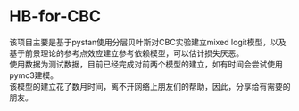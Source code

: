 # HB-for-CBC
  该项目主要是基于pystan使用分层贝叶斯对CBC实验建立mixed logit模型，以及基于前景理论的参考点效应建立参考依赖模型，可以估计损失厌恶。
  <br/> 
  使用数据为测试数据，目前已经完成对前两个模型的建立，如有时间会尝试使用pymc3建模。
  <br/> 
  该模型的建立花了数月时间，离不开网络上朋友们的帮助，因此，分享给有需要的朋友。
